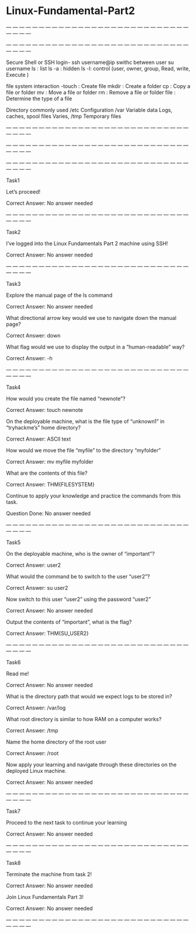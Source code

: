 # Linux-Fundamental-Part2
— — — — — — — — — — — — — — — — — — — — — — — — — — — — — — — —

— — — — — — — — — — — — — — — — — — — — — — — — — — — — — — — —

Secure Shell or SSH
login-  ssh username@ip 
swithc between user su username
ls : list 
ls -a : hidden
ls -l: control (user, owner, group, Read, write, Execute )

file system interaction -touch : Create file
mkdir	:	Create a folder
cp	:	Copy a file or folder
mv	:	Move a file or folder
rm	:	Remove a file or folder
file	:	Determine the type of a file

Directory commonly used
/etc	Configuration 
/var	Variable data	Logs, caches, spool files	Varies, 
/tmp	Temporary files




— — — — — — — — — — — — — — — — — — — — — — — — — — — — — — — —

— — — — — — — — — — — — — — — — — — — — — — — — — — — — — — — —

— — — — — — — — — — — — — — — — — — — — — — — — — — — — — — — —

Task1

Let’s proceed!

Correct Answer: No answer needed

— — — — — — — — — — — — — — — — — — — — — — — — — — — — — — — —

Task2

I’ve logged into the Linux Fundamentals Part 2 machine using SSH!

Correct Answer: No answer needed

— — — — — — — — — — — — — — — — — — — — — — — — — — — — — — — —

Task3

Explore the manual page of the ls command

Correct Answer: No answer needed

What directional arrow key would we use to navigate down the manual page?

Correct Answer: down

What flag would we use to display the output in a “human-readable” way?

Correct Answer: -h

— — — — — — — — — — — — — — — — — — — — — — — — — — — — — — — —

Task4

How would you create the file named “newnote”?

Correct Answer: touch newnote

On the deployable machine, what is the file type of “unknown1” in “tryhackme’s” home directory?

Correct Answer: ASCII text

How would we move the file “myfile” to the directory “myfolder”

Correct Answer: mv myfile myfolder

What are the contents of this file?

Correct Answer: THM{FILESYSTEM}

Continue to apply your knowledge and practice the commands from this task.

Question Done: No answer needed

— — — — — — — — — — — — — — — — — — — — — — — — — — — — — — — —

Task5

On the deployable machine, who is the owner of “important”?

Correct Answer: user2

What would the command be to switch to the user “user2”?

Correct Answer: su user2

Now switch to this user “user2” using the password “user2”

Correct Answer: No answer needed

Output the contents of “important”, what is the flag?

Correct Answer: THM{SU_USER2}

— — — — — — — — — — — — — — — — — — — — — — — — — — — — — — — —

Task6

Read me!

Correct Answer: No answer needed

What is the directory path that would we expect logs to be stored in?

Correct Answer: /var/log

What root directory is similar to how RAM on a computer works?

Correct Answer: /tmp

Name the home directory of the root user

Correct Answer: /root

Now apply your learning and navigate through these directories on the deployed Linux machine.

Correct Answer: No answer needed

— — — — — — — — — — — — — — — — — — — — — — — — — — — — — — — —

Task7

Proceed to the next task to continue your learning

Correct Answer: No answer needed

— — — — — — — — — — — — — — — — — — — — — — — — — — — — — — — —

Task8

Terminate the machine from task 2!

Correct Answer: No answer needed

Join Linux Fundamentals Part 3!

Correct Answer: No answer needed

— — — — — — — — — — — — — — — — — — — — — — — — — — — — — — — —
